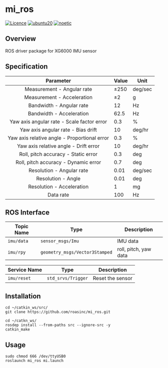 # mi_ros
[![Licence](https://img.shields.io/badge/License-BSD--3-green.svg)](https://opensource.org/license/bsd-3-clause/)
[![ubuntu20](https://img.shields.io/badge/-UBUNTU_20.04-orange?style=flat-square&logo=ubuntu&logoColor=white)](https://releases.ubuntu.com/focal/)
[![noetic](https://img.shields.io/badge/-NOETIC-blue?style=flat-square&logo=ros)](https://wiki.ros.org/noetic)

## Overview
ROS driver package for XG6000 IMU sensor

## Specification
|                   Parameter                  | Value | Unit    |
|:--------------------------------------------:|-------|---------|
|          Measurement - Angular rate          | ±250  | deg/sec |
| Measurement - Acceleration                   | ±2    | g       |
| Bandwidth - Angular rate                     | 12    | Hz      |
| Bandwidth - Acceleration                     | 62.5  | Hz      |
| Yaw axis angular rate - Scale factor error   | 0.3   | %       |
| Yaw axis angular rate - Bias drift           | 10    | deg/hr  |
| Yaw axis relative angle - Proportional error | 0.3   | %       |
| Yaw axis relative angle - Drift error        | 10    | deg/hr  |
| Roll, pitch accuracy - Static error          | 0.3   | deg     |
| Roll, pitch accuracy - Dynamic error         | 0.7   | deg     |
| Resolution - Angular rate                    | 0.01  | deg/sec |
| Resolution - Angle                           | 0.01  | deg     |
| Resolution - Acceleration                    | 1     | mg      |
| Data rate                                    | 100   | Hz      |

## ROS Interface

| Topic Name   | Type                             | Description             |
|--------------|----------------------------------|-------------------------|
| ``imu/data`` | ``sensor_msgs/Imu``              | IMU data              |
| ``imu/rpy``  | ``geometry_msgs/Vector3Stamped`` | roll, pitch, yaw data |

| Service Name  | Type                 | Description      |
|---------------|----------------------|------------------|
| ``imu/reset`` | ``std_srvs/Trigger`` | Reset the sensor |

## Installation
```
cd ~/catkin_ws/src/
git clone https://github.com/roasinc/mi_ros.git

cd ~/catkn_ws/
rosdep install --from-paths src --ignore-src -y
catkin_make
```

## Usage
```
sudo chmod 666 /dev/ttyUSB0
roslaunch mi_ros mi.launch
```